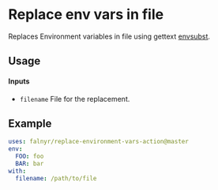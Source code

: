 # Replace env vars in file
Replaces Environment variables in file using gettext [envsubst](https://www.gnu.org/software/gettext/manual/html_node/envsubst-Invocation.html).

## Usage
#### Inputs
- `filename` File for the replacement.

## Example
```yaml
uses: falnyr/replace-environment-vars-action@master
env:
  FOO: foo
  BAR: bar
with:
  filename: /path/to/file
```
